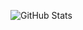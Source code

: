 ![GitHub Stats](https://github-readme-stats.vercel.app/api?username=dearich&theme=dracula&count_private=true&show_icons=true)
